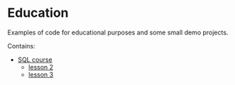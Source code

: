 # Education

Examples of code for educational purposes and some small demo projects.

Contains:
- [SQL course](https://github.com/AlekseyGur/Education/tree/master/SQL)
  - [lesson 2](https://github.com/AlekseyGur/Education/tree/master/SQL/lesson_2)
  - [lesson 3](https://github.com/AlekseyGur/Education/tree/master/SQL/lesson_3)
